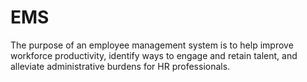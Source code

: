 # EMS
The purpose of an employee management system is to help improve workforce productivity, identify ways to engage and retain talent, and alleviate administrative burdens for HR professionals. 
